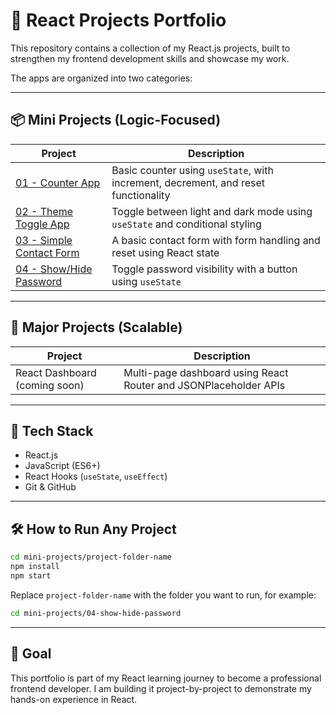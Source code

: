 # 🚀 React Projects Portfolio

This repository contains a collection of my React.js projects, built to strengthen my frontend development skills and showcase my work.

The apps are organized into two categories:

---

## 📦 Mini Projects (Logic-Focused)

| Project | Description |
|--------|-------------|
| [01 - Counter App](./mini-projects/01-counter-app) | Basic counter using `useState`, with increment, decrement, and reset functionality |
| [02 - Theme Toggle App](./mini-projects/02-theme-toggle) | Toggle between light and dark mode using `useState` and conditional styling |
| [03 - Simple Contact Form](./mini-projects/03-simple-form-handler) | A basic contact form with form handling and reset using React state |
| [04 - Show/Hide Password](./mini-projects/04-show-hide-password) | Toggle password visibility with a button using `useState` |

---

## 🌟 Major Projects (Scalable)

| Project | Description |
|--------|-------------|
| React Dashboard (coming soon) | Multi-page dashboard using React Router and JSONPlaceholder APIs |

---

## 🧠 Tech Stack

- React.js
- JavaScript (ES6+)
- React Hooks (`useState`, `useEffect`)
- Git & GitHub

---

## 🛠️ How to Run Any Project

```bash
cd mini-projects/project-folder-name
npm install
npm start
```

Replace `project-folder-name` with the folder you want to run, for example:

```bash
cd mini-projects/04-show-hide-password
```

---

## 🎯 Goal

This portfolio is part of my React learning journey to become a professional frontend developer. I am building it project-by-project to demonstrate my hands-on experience in React.
